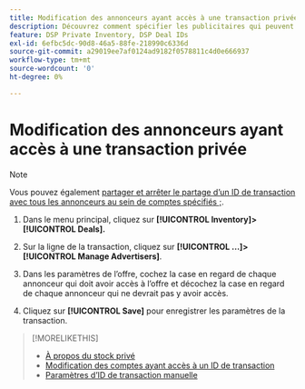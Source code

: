 ```yaml
---
title: Modification des annonceurs ayant accès à une transaction privée
description: Découvrez comment spécifier les publicitaires qui peuvent accéder à une transaction privée.
feature: DSP Private Inventory, DSP Deal IDs
exl-id: 6efbc5dc-90d8-46a5-88fe-218990c6336d
source-git-commit: a29019ee7af0124ad9182f0578811c4d0e666937
workflow-type: tm+mt
source-wordcount: '0'
ht-degree: 0%

---
```


# Modification des annonceurs ayant accès à une transaction privée

>[!NOTE]
>
>Vous pouvez également [partager et arrêter le partage d’un ID de transaction avec tous les annonceurs au sein de comptes spécifiés ;](deal-id-share.md).

1. Dans le menu principal, cliquez sur **[!UICONTROL Inventory]> [!UICONTROL Deals].**

1. Sur la ligne de la transaction, cliquez sur  **[!UICONTROL ...]>[!UICONTROL Manage Advertisers]**.

1. Dans les paramètres de l’offre, cochez la case en regard de chaque annonceur qui doit avoir accès à l’offre et décochez la case en regard de chaque annonceur qui ne devrait pas y avoir accès.

1. Cliquez sur **[!UICONTROL Save]** pour enregistrer les paramètres de la transaction.

>[!MORELIKETHIS]
>* [À propos du stock privé](private-inventory-about.md)
>* [Modification des comptes ayant accès à un ID de transaction](/help/dsp/inventory/deal-id-share.md)
>* [Paramètres d’ID de transaction manuelle](deal-id-settings.md)

